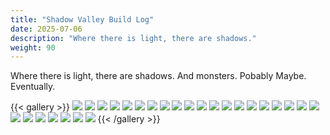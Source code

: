 ```yaml
---
title: "Shadow Valley Build Log"
date: 2025-07-06
description: "Where there is light, there are shadows."
weight: 90
---
```


Where there is light, there are shadows.
And monsters. Pobably 
Maybe. Eventually. 

{{< gallery >}}
  <img src="/02-shadow-valley/images/111445805.jpg" class="grid-w50 md:grid-w33 xl:grid-w25" />
  <img src="/02-shadow-valley/images/114849173.jpg" class="grid-w50 md:grid-w33 xl:grid-w25" />
  <img src="/02-shadow-valley/images/200847130.jpg" class="grid-w50 md:grid-w33 xl:grid-w25" />
  <img src="/02-shadow-valley/images/005213263.jpg" class="grid-w50 md:grid-w33 xl:grid-w25" />
  <img src="/02-shadow-valley/images/002441528.jpg" class="grid-w50 md:grid-w33 xl:grid-w25" />
  <img src="/02-shadow-valley/images/122732937.jpg" class="grid-w50 md:grid-w33 xl:grid-w25" />
  <img src="/02-shadow-valley/images/200601768.jpg" class="grid-w50 md:grid-w33 xl:grid-w25" />
  <img src="/02-shadow-valley/images/135928819.jpg" class="grid-w50 md:grid-w33 xl:grid-w25" />
  <img src="/02-shadow-valley/images/184010549.jpg" class="grid-w50 md:grid-w33 xl:grid-w25" />
  <img src="/02-shadow-valley/images/184021061.jpg" class="grid-w50 md:grid-w33 xl:grid-w25" />
  <img src="/02-shadow-valley/images/173701006.jpg" class="grid-w50 md:grid-w33 xl:grid-w25" />
  <img src="/02-shadow-valley/images/212020655.jpg" class="grid-w50 md:grid-w33 xl:grid-w25" />
  <img src="/02-shadow-valley/images/220759365.jpg" class="grid-w50 md:grid-w33 xl:grid-w25" />
  <img src="/02-shadow-valley/images/205540325.jpg" class="grid-w50 md:grid-w33 xl:grid-w25" />
  <img src="/02-shadow-valley/images/203820278.jpg" class="grid-w50 md:grid-w33 xl:grid-w25" />
  <img src="/02-shadow-valley/images/161659977.jpg" class="grid-w50 md:grid-w33 xl:grid-w25" />
  <img src="/02-shadow-valley/images/161711336.jpg" class="grid-w50 md:grid-w33 xl:grid-w25" />
  <img src="/02-shadow-valley/images/192710344.jpg" class="grid-w50 md:grid-w33 xl:grid-w25" />
  <img src="/02-shadow-valley/images/203602170.jpg" class="grid-w50 md:grid-w33 xl:grid-w25" />
  <img src="/02-shadow-valley/images/232132495.jpg" class="grid-w50 md:grid-w33 xl:grid-w25" />
  <img src="/02-shadow-valley/images/050304195.jpg" class="grid-w50 md:grid-w33 xl:grid-w25" />
  <img src="/02-shadow-valley/images/021642117.jpg " class="grid-w50 md:grid-w33 xl:grid-w25" />
  <img src="/02-shadow-valley/images/050328997.jpg" class="grid-w50 md:grid-w33 xl:grid-w25" />
  <img src="/02-shadow-valley/images/141556255.jpg" class="grid-w50 md:grid-w33 xl:grid-w25" />
  <img src="/02-shadow-valley/images/141557528.jpg" class="grid-w50 md:grid-w33 xl:grid-w25" />
  <img src="/02-shadow-valley/images/141618578.png" class="grid-w50 md:grid-w33 xl:grid-w25" />
  <img src="/02-shadow-valley/images/181905406.jpg" class="grid-w50 md:grid-w33 xl:grid-w25" />
{{< /gallery >}}


